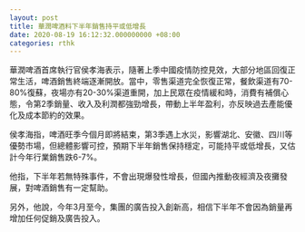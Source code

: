 ```yaml
---
layout: post
title: 華潤啤酒料下半年銷售持平或低增長
date: 2020-08-19 16:12:32.000000000 +08:00
categories: rthk
---
```


華潤啤酒首席執行官侯孝海表示，隨著上季中國疫情防控見效，大部分地區回復正常生活，啤酒銷售終端逐漸開放。當中，零售渠道完全恢復正常，餐飲渠道有70-80%復蘇，夜場亦有20-30%渠道重開，加上民眾在疫情緩和時，消費有補償心態，令第2季銷量、收入及利潤都強勁增長，帶動上半年盈利，亦反映過去產能優化及成本節約的效果。

侯孝海指，啤酒旺季今個月即將結束，第3季遇上水災，影響湖北、安徽、四川等優勢市場，但總體影響可控，預期下半年銷售保持穩定，可能持平或低增長，又估計今年行業銷售跌6-7%。

他指，下半年若無特殊事件，不會出現爆發性增長，但國內推動夜經濟及夜攤發展，對啤酒銷售有一定幫助。

另外，他說，今年3月至今，集團的廣告投入創新高，相信下半年不會因為銷量再增加任何促銷及廣告投入。
